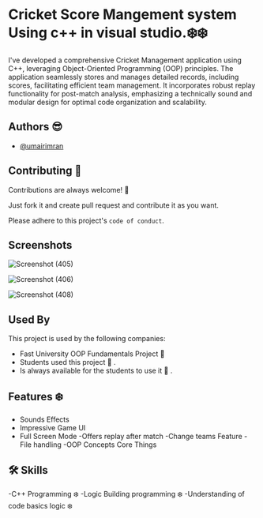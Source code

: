 
# Cricket Score Mangement system Using c++ in visual studio.❄️❄️

I've developed a comprehensive Cricket Management application using C++, leveraging Object-Oriented Programming (OOP) principles. The application seamlessly stores and manages detailed records, including scores, facilitating efficient team management. It incorporates robust replay functionality for post-match analysis, emphasizing a technically sound and modular design for optimal code organization and scalability.


## Authors  😎 

- [@umairimran](https://www.github.com/umairimran)




## Contributing 👵

Contributions are always welcome! 👻 

Just fork it and create pull request and contribute it as you want.

Please adhere to this project's `code of conduct`.


## Screenshots
![Screenshot (405)](https://github.com/umairimran/cricketScoringApp/assets/66002305/b92cd781-d0cb-4b90-bb07-82e19dc06621)

![Screenshot (406)](https://github.com/umairimran/cricketScoringApp/assets/66002305/31da4ca6-2ab0-42e4-bdab-06664272283d)


![Screenshot (408)](https://github.com/umairimran/cricketScoringApp/assets/66002305/275e26f5-3b58-47c6-aae3-87999c931374)


## Used By

This project is used by the following companies:

- Fast University OOP Fundamentals Project  👻 
- Students used this project  👻 .
- Is always available for the students to use it  👻  .


## Features ❄️ 

- Sounds Effects
- Impressive Game UI
- Full Screen Mode
-Offers replay after match
-Change teams Feature
-File handling
-OOP Concepts Core Things



## 🛠 Skills
-C++ Programming ❄️ 
-Logic Building programming ❄️ 
-Understanding of code basics logic ❄️ 
